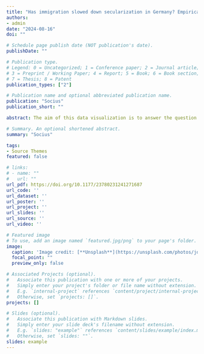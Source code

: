```yaml
---
title: "Has immigration slowed down secularization in Germany? Empirical evidence from 2014 to 2021"
authors:
- admin
date: "2024-08-16"
doi: ""

# Schedule page publish date (NOT publication's date).
publishDate: ""

# Publication type.
# Legend: 0 = Uncategorized; 1 = Conference paper; 2 = Journal article;
# 3 = Preprint / Working Paper; 4 = Report; 5 = Book; 6 = Book section;
# 7 = Thesis; 8 = Patent
publication_types: ["2"]

# Publication name and optional abbreviated publication name.
publication: "Socius"
publication_short: ""

abstract: The aim of this data visualization is to answer the question of whether immigration has acted as a counter-secularization force in Germany in recent years. The hypothesis is based on the tendency of first- and second-generation immigrants to exhibit higher levels of religiosity compared with the host populations. Simulation analysis involving more than 15,000 respondents of data from the 2014 to 2021 German General Social Survey indicates that the increase in the immigrant population during this period does not emerge as a substantial counterforce to religious decline in both eastern and western Germany. An effective slowdown of secularization in Germany would have required a more substantial increase in immigration, a notably higher level of religious engagement among new arrivals and their descendants than was observed, and a reduced pace of secularization among them.

# Summary. An optional shortened abstract.
summary: "Socius"

tags:
- Source Themes
featured: false

# links:
# - name: ""
#   url: ""
url_pdf: https://doi.org/10.1177/23780231241271687
url_code: ''
url_dataset: ''
url_poster: ''
url_project: ''
url_slides: ''
url_source: ''
url_video: ''

# Featured image
# To use, add an image named `featured.jpg/png` to your page's folder. 
image:
  caption: 'Image credit: [**Unsplash**](https://unsplash.com/photos/jdD8gXaTZsc)'
  focal_point: ""
  preview_only: false

# Associated Projects (optional).
#   Associate this publication with one or more of your projects.
#   Simply enter your project's folder or file name without extension.
#   E.g. `internal-project` references `content/project/internal-project/index.md`.
#   Otherwise, set `projects: []`.
projects: []

# Slides (optional).
#   Associate this publication with Markdown slides.
#   Simply enter your slide deck's filename without extension.
#   E.g. `slides: "example"` references `content/slides/example/index.md`.
#   Otherwise, set `slides: ""`.
slides: example
---
```

